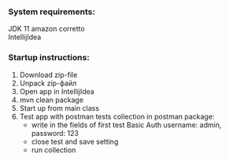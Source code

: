 ### System requirements:
JDK 11 amazon corretto  
IntellijIdea

### Startup instructions:
1. Download zip-file
2. Unpack zip-файл
3. Open app in IntellijIdea
4. mvn clean package
5. Start up from main class
6. Test app with postman tests collection in postman package:
   - write in the fields of first test Basic Auth username: admin, password: 123
   - close test and save setting
   - run collection